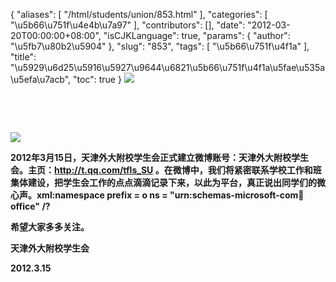 {
    "aliases": [
        "/html/students/union/853.html"
    ],
    "categories": [
        "\u5b66\u751f\u4e4b\u7a97"
    ],
    "contributors": [],
    "date": "2012-03-20T00:00:00+08:00",
    "isCJKLanguage": true,
    "params": {
        "author": "\u5fb7\u80b2\u5904"
    },
    "slug": "853",
    "tags": [
        "\u5b66\u751f\u4f1a"
    ],
    "title": "\u5929\u6d25\u5916\u5927\u9644\u6821\u5b66\u751f\u4f1a\u5fae\u535a\u5efa\u7acb",
    "toc": true
}
**![](https://cdn.tfls.online/mirror/full/fd43da18563c2bdceaabeaf2b52dcaf8656c5df9.jpg)**

 

 

**![](https://cdn.tfls.online/mirror/full/33e291a0584dd4ee2022e24ab546909d689b1e04.jpg)**

**2012年3月15日，天津外大附校学生会正式建立微博账号：天津外大附校学生会。主页：<http://t.qq.com/tfls_SU> 。在微博中，我们将紧密联系学校工作和班集体建设，把学生会工作的点点滴滴记录下来，以此为平台，真正说出同学们的微心声。xml:namespace prefix = o ns = "urn:schemas-microsoft-com:office:office" /?**

**希望大家多多关注。**

**天津外大附校学生会**

**2012.3.15**

